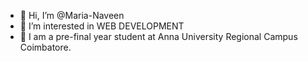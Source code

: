- 👋 Hi, I’m @Maria-Naveen
- 👀 I’m interested in WEB DEVELOPMENT
- 🌱 I am a pre-final year student at Anna University Regional Campus Coimbatore.


<!---
Maria-Naveen/Maria-Naveen is a ✨ special ✨ repository because its `README.md` (this file) appears on your GitHub profile.
You can click the Preview link to take a look at your changes.
--->
